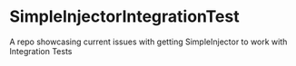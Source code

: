 # SimpleInjectorIntegrationTest
A repo showcasing current issues with getting SimpleInjector to work with Integration Tests
